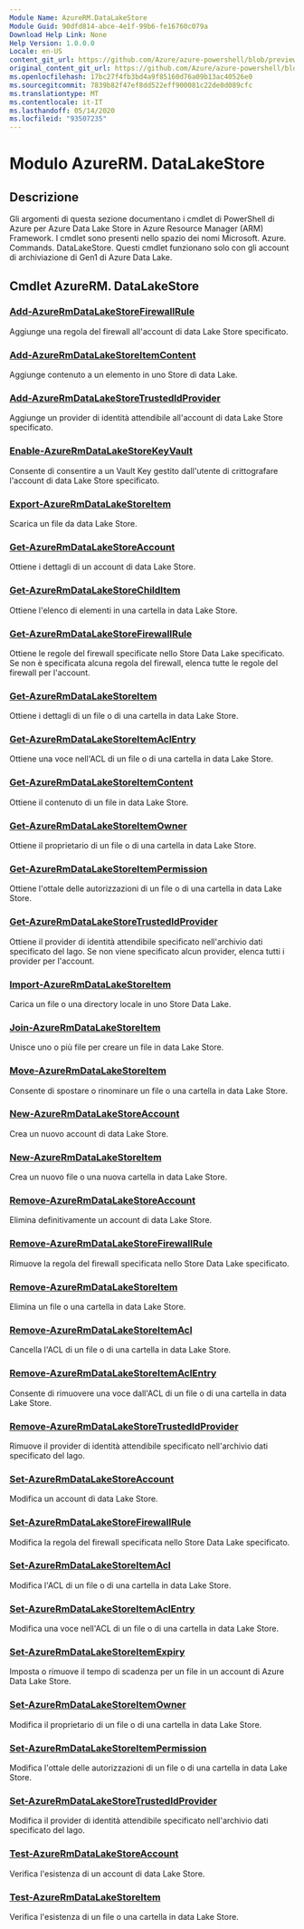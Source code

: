 ```yaml
---
Module Name: AzureRM.DataLakeStore
Module Guid: 90dfd814-abce-4e1f-99b6-fe16760c079a
Download Help Link: None
Help Version: 1.0.0.0
Locale: en-US
content_git_url: https://github.com/Azure/azure-powershell/blob/preview/src/ResourceManager/DataLakeStore/Commands.DataLakeStore/help/AzureRM.DataLakeStore.md
original_content_git_url: https://github.com/Azure/azure-powershell/blob/preview/src/ResourceManager/DataLakeStore/Commands.DataLakeStore/help/AzureRM.DataLakeStore.md
ms.openlocfilehash: 17bc27f4fb3bd4a9f85160d76a09b13ac40526e0
ms.sourcegitcommit: 7839b82f47ef8dd522eff900081c22de0d089cfc
ms.translationtype: MT
ms.contentlocale: it-IT
ms.lasthandoff: 05/14/2020
ms.locfileid: "93507235"
---
```

# Modulo AzureRM. DataLakeStore
## Descrizione
Gli argomenti di questa sezione documentano i cmdlet di PowerShell di Azure per Azure Data Lake Store in Azure Resource Manager (ARM) Framework. I cmdlet sono presenti nello spazio dei nomi Microsoft. Azure. Commands. DataLakeStore. Questi cmdlet funzionano solo con gli account di archiviazione di Gen1 di Azure Data Lake.

## Cmdlet AzureRM. DataLakeStore
### [Add-AzureRmDataLakeStoreFirewallRule](Add-AzureRmDataLakeStoreFirewallRule.md)
Aggiunge una regola del firewall all'account di data Lake Store specificato.

### [Add-AzureRmDataLakeStoreItemContent](Add-AzureRmDataLakeStoreItemContent.md)
Aggiunge contenuto a un elemento in uno Store di data Lake.

### [Add-AzureRmDataLakeStoreTrustedIdProvider](Add-AzureRmDataLakeStoreTrustedIdProvider.md)
Aggiunge un provider di identità attendibile all'account di data Lake Store specificato.

### [Enable-AzureRmDataLakeStoreKeyVault](Enable-AzureRmDataLakeStoreKeyVault.md)
Consente di consentire a un Vault Key gestito dall'utente di crittografare l'account di data Lake Store specificato.

### [Export-AzureRmDataLakeStoreItem](Export-AzureRmDataLakeStoreItem.md)
Scarica un file da data Lake Store.

### [Get-AzureRmDataLakeStoreAccount](Get-AzureRmDataLakeStoreAccount.md)
Ottiene i dettagli di un account di data Lake Store.

### [Get-AzureRmDataLakeStoreChildItem](Get-AzureRmDataLakeStoreChildItem.md)
Ottiene l'elenco di elementi in una cartella in data Lake Store.

### [Get-AzureRmDataLakeStoreFirewallRule](Get-AzureRmDataLakeStoreFirewallRule.md)
Ottiene le regole del firewall specificate nello Store Data Lake specificato.
Se non è specificata alcuna regola del firewall, elenca tutte le regole del firewall per l'account.

### [Get-AzureRmDataLakeStoreItem](Get-AzureRmDataLakeStoreItem.md)
Ottiene i dettagli di un file o di una cartella in data Lake Store.

### [Get-AzureRmDataLakeStoreItemAclEntry](Get-AzureRmDataLakeStoreItemAclEntry.md)
Ottiene una voce nell'ACL di un file o di una cartella in data Lake Store.

### [Get-AzureRmDataLakeStoreItemContent](Get-AzureRmDataLakeStoreItemContent.md)
Ottiene il contenuto di un file in data Lake Store.

### [Get-AzureRmDataLakeStoreItemOwner](Get-AzureRmDataLakeStoreItemOwner.md)
Ottiene il proprietario di un file o di una cartella in data Lake Store.

### [Get-AzureRmDataLakeStoreItemPermission](Get-AzureRmDataLakeStoreItemPermission.md)
Ottiene l'ottale delle autorizzazioni di un file o di una cartella in data Lake Store.

### [Get-AzureRmDataLakeStoreTrustedIdProvider](Get-AzureRmDataLakeStoreTrustedIdProvider.md)
Ottiene il provider di identità attendibile specificato nell'archivio dati specificato del lago.
Se non viene specificato alcun provider, elenca tutti i provider per l'account.

### [Import-AzureRmDataLakeStoreItem](Import-AzureRmDataLakeStoreItem.md)
Carica un file o una directory locale in uno Store Data Lake.

### [Join-AzureRmDataLakeStoreItem](Join-AzureRmDataLakeStoreItem.md)
Unisce uno o più file per creare un file in data Lake Store.

### [Move-AzureRmDataLakeStoreItem](Move-AzureRmDataLakeStoreItem.md)
Consente di spostare o rinominare un file o una cartella in data Lake Store.

### [New-AzureRmDataLakeStoreAccount](New-AzureRmDataLakeStoreAccount.md)
Crea un nuovo account di data Lake Store.

### [New-AzureRmDataLakeStoreItem](New-AzureRmDataLakeStoreItem.md)
Crea un nuovo file o una nuova cartella in data Lake Store.

### [Remove-AzureRmDataLakeStoreAccount](Remove-AzureRmDataLakeStoreAccount.md)
Elimina definitivamente un account di data Lake Store.

### [Remove-AzureRmDataLakeStoreFirewallRule](Remove-AzureRmDataLakeStoreFirewallRule.md)
Rimuove la regola del firewall specificata nello Store Data Lake specificato.

### [Remove-AzureRmDataLakeStoreItem](Remove-AzureRmDataLakeStoreItem.md)
Elimina un file o una cartella in data Lake Store.

### [Remove-AzureRmDataLakeStoreItemAcl](Remove-AzureRmDataLakeStoreItemAcl.md)
Cancella l'ACL di un file o di una cartella in data Lake Store.

### [Remove-AzureRmDataLakeStoreItemAclEntry](Remove-AzureRmDataLakeStoreItemAclEntry.md)
Consente di rimuovere una voce dall'ACL di un file o di una cartella in data Lake Store.

### [Remove-AzureRmDataLakeStoreTrustedIdProvider](Remove-AzureRmDataLakeStoreTrustedIdProvider.md)
Rimuove il provider di identità attendibile specificato nell'archivio dati specificato del lago.

### [Set-AzureRmDataLakeStoreAccount](Set-AzureRmDataLakeStoreAccount.md)
Modifica un account di data Lake Store.

### [Set-AzureRmDataLakeStoreFirewallRule](Set-AzureRmDataLakeStoreFirewallRule.md)
Modifica la regola del firewall specificata nello Store Data Lake specificato.

### [Set-AzureRmDataLakeStoreItemAcl](Set-AzureRmDataLakeStoreItemAcl.md)
Modifica l'ACL di un file o di una cartella in data Lake Store.

### [Set-AzureRmDataLakeStoreItemAclEntry](Set-AzureRmDataLakeStoreItemAclEntry.md)
Modifica una voce nell'ACL di un file o di una cartella in data Lake Store.

### [Set-AzureRmDataLakeStoreItemExpiry](Set-AzureRmDataLakeStoreItemExpiry.md)
Imposta o rimuove il tempo di scadenza per un file in un account di Azure Data Lake Store.

### [Set-AzureRmDataLakeStoreItemOwner](Set-AzureRmDataLakeStoreItemOwner.md)
Modifica il proprietario di un file o di una cartella in data Lake Store.

### [Set-AzureRmDataLakeStoreItemPermission](Set-AzureRmDataLakeStoreItemPermission.md)
Modifica l'ottale delle autorizzazioni di un file o di una cartella in data Lake Store.

### [Set-AzureRmDataLakeStoreTrustedIdProvider](Set-AzureRmDataLakeStoreTrustedIdProvider.md)
Modifica il provider di identità attendibile specificato nell'archivio dati specificato del lago.

### [Test-AzureRmDataLakeStoreAccount](Test-AzureRmDataLakeStoreAccount.md)
Verifica l'esistenza di un account di data Lake Store.

### [Test-AzureRmDataLakeStoreItem](Test-AzureRmDataLakeStoreItem.md)
Verifica l'esistenza di un file o una cartella in data Lake Store.

